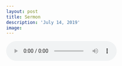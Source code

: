 ```yaml
---
layout: post
title: Sermon
description: 'July 14, 2019'
image:
---
```


<audio controls preload="metadata">
  <source src="https://docs.google.com/uc?export=open&id=10c_zy60-beS483l0A7uyjbJWSZVoBBbp" type="audio/mp3">
Your browser does not support the audio element.
</audio>
